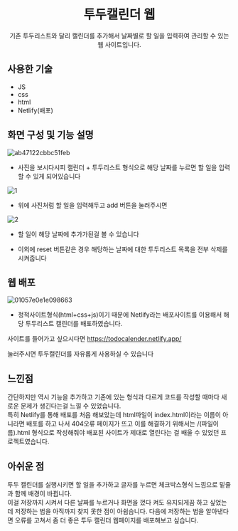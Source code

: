 <h1 align="middle">투두캘린더 웹</h2>

<p align="middle">기존 투두리스트와 달리 캘린더를 추가해서 날짜별로 할 일을 입력하여 관리할 수 있는 웹 사이트입니다.</p>

## 사용한 기술
- JS
- css
- html
- Netlify(배포)


## 화면 구성 및 기능 설명
![ab47122cbbc51feb](https://user-images.githubusercontent.com/71076450/139391097-3656cdb9-10d8-4d47-8763-169fc20d4a0d.JPG)

- 사진을 보시다시피 캘린더 + 투두리스트 형식으로 해당 날짜를 누르면 할 일을 입력할 수 있게 되어있습니다

![1](https://user-images.githubusercontent.com/71076450/139391065-60f0d647-ae35-46a3-8719-23caa08228ca.JPG)

- 위에 사진처럼  할 일을 입력해두고 add 버튼을 눌러주시면

![2](https://user-images.githubusercontent.com/71076450/139391018-a25eb3a9-f3aa-4378-98b1-394387564806.JPG)

- 할 일이 해당 날짜에 추가가된걸 볼 수 있습니다


- 이외에 reset 버튼같은 경우 해당하는 날짜에 대한 투두리스트 목록을 전부 삭제를 시켜줍니다


## 웹 배포
![01057e0e1e098663](https://user-images.githubusercontent.com/71076450/139391123-af99d723-72a8-4cd2-8fc8-91bce3a40262.JPG)

- 정적사이트형식(html+css+js)이기 때문에 Netlify라는 배포사이트를 이용해서 해당 투두리스트 캘린더를 배포하였습니다.

사이트를 들어가고 싶으시다면
https://todocalender.netlify.app/

눌러주시면 투두캘린더를 자유롭게 사용하실 수 있습니다

## 느낀점
간단하지만 역시 기능을 추가하고 기존에 있는 형식과 다르게 코드를 작성할 때마다 새로운 문제가 생긴다는걸 느낄 수 있었습니다.<br>
특히 Netlify를 통해 배포를 처음 해보았는데 html파일이 index.html이라는 이름이 아니라면 배포를 하고 나서 404오류 페이지가 뜨고
이를 해결하기 위해서는 /(파일이름).html 형식으로 작성해줘야 배포된 사이트가 제대로 열린다는 걸 배울 수 있었던 프로젝트였습니다.

## 아쉬운 점
투두 캘린더를 실행시키면 할 일을 추가하고 글자를 누르면 체크박스형식 느낌으로 밑줄과 함께 배경이 바뀝니다.<br>
이걸 저장까지 시켜서 다른 날짜를 누르거나 화면을 껐다 켜도 유지되게끔 하고 싶었는데
저장하는 법을 아직까지 찾지 못한 점이 아쉽습니다.
다음에 저장하는 법을 알아낸다면 오류를 고쳐서 좀 더 좋은 투두 캘린더 웹페이지를 배포해보고 싶습니다.
